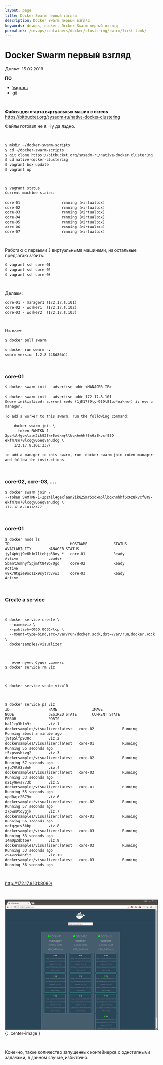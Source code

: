 ```yaml
---
layout: page
title: Docker Swarm первый взгляд
description: Docker Swarm первый взгляд
keywords: devops, docker, Docker Swarm первый взгляд
permalink: /devops/containers/docker/clustering/swarm/first-look/
---
```


# Docker Swarm первый взгляд

Делаю: 15.02.2018

**ПО**

-   <a href="/devops/linux/virtual/vagrant/">Vagrant</a>
-   <a href="/dev/git/">git</a>

<br/>

**Файлы для старта виртуальных машин с coreos**  
https://bitbucket.org/sysadm-ru/native-docker-clustering

Файлы готовил не я. Ну да ладно.

<br/>

    $ mkdir ~/docker-swarm-scripts
    $ cd ~/docker-swarm-scripts
    $ git clone https://bitbucket.org/sysadm-ru/native-docker-clustering
    $ cd native-docker-clustering
    $ vagrant box update
    $ vagrant up

<br/>

    $ vagrant status
    Current machine states:

    core-01                   running (virtualbox)
    core-02                   running (virtualbox)
    core-03                   running (virtualbox)
    core-04                   running (virtualbox)
    core-05                   running (virtualbox)
    core-06                   running (virtualbox)
    core-07                   running (virtualbox)

<br/>

Работаю с первыми 3 виртуальными машинами, на остальные предлагаю забить.

    $ vagrant ssh core-01
    $ vagrant ssh core-02
    $ vagrant ssh core-03

<br/>

Делаем:

    core-01 - manager1 (172.17.8.101)
    core-02 - worker1  (172.17.8.102)
    core-03 - worker2  (172.17.8.103)

<br/>

На всех:

    $ docker pull swarm

    $ docker run swarm -v
    swarm version 1.2.8 (48d86b1)

<br/>

### core-01

    $ docker swarm init --advertise-addr <MANAGER-IP>

    $ docker swarm init --advertise-addr 172.17.8.101
    Swarm initialized: current node (1j517f9tyh969t51ap4uzknc4) is now a manager.

    To add a worker to this swarm, run the following command:

        docker swarm join \
        --token SWMTKN-1-2pz4il4gexlaan2ik825mr5xdxmpllbqxhmhhf6x6z8kvcf889-ekfm7so78lcqgy06eqvanudcg \
        172.17.8.101:2377

    To add a manager to this swarm, run 'docker swarm join-token manager' and follow the instructions.

<br/>

### core-02, core-03, ....

    $ docker swarm join \
    --token SWMTKN-1-2pz4il4gexlaan2ik825mr5xdxmpllbqxhmhhf6x6z8kvcf889-ekfm7so78lcqgy06eqvanudcg \
    172.17.8.101:2377

<br/>

### core-01

    $ docker node ls
    ID                            HOSTNAME            STATUS              AVAILABILITY        MANAGER STATUS
    jy14pbjj9e6hfm7ltebjg68oy *   core-01             Ready               Active              Leader
    5bant3omhyf5pjmft849b70gd     core-02             Ready               Active
    v9k79tqie9oos1x9sytr3vvw3     core-03             Ready               Active

<br/>

### Create a service

<br/>

    $ docker service create \
      --name=viz \
      --publish=8080:8080/tcp \
      --mount=type=bind,src=/var/run/docker.sock,dst=/var/run/docker.sock \
      dockersamples/visualizer

<br/>

    -- если нужно будет удалить
    $ docker service rm viz

<br/>

    $ docker service scale viz=10

<br/>

    $ docker service ps viz
    ID                  NAME                IMAGE                             NODE                DESIRED STATE       CURRENT STATE                ERROR               PORTS
    ba11rp3bfn9t        viz.1               dockersamples/visualizer:latest   core-02             Running             Running about a minute ago
    j9tp5lfp930c        viz.2               dockersamples/visualizer:latest   core-01             Running             Running 55 seconds ago
    t5zpsoshkvg2        viz.3               dockersamples/visualizer:latest   core-02             Running             Running 57 seconds ago
    nju79l93cdxh        viz.4               dockersamples/visualizer:latest   core-03             Running             Running 33 seconds ago
    n21y9evs773b        viz.5               dockersamples/visualizer:latest   core-01             Running             Running 55 seconds ago
    upd0ajc2679m        viz.6               dockersamples/visualizer:latest   core-02             Running             Running 57 seconds ago
    z7pwn0toygjk        viz.7               dockersamples/visualizer:latest   core-01             Running             Running 56 seconds ago
    mcfqzprv3kbp        viz.8               dockersamples/visualizer:latest   core-03             Running             Running 33 seconds ago
    14m0p2dbt6e7        viz.9               dockersamples/visualizer:latest   core-03             Running             Running 33 seconds ago
    e94x2rbahfit        viz.10              dockersamples/visualizer:latest   core-03             Running             Running 36 seconds ago

<br/>

http://172.17.8.101:8080/

<br/>

![Визуализация Docker Swarm](/img/devops/containers//docker/clustering/swarm/swarm-visualizer.png 'Визуализация Docker Swarm'){: .center-image }

<br/>

Конечно, такое количество запущенных контейнеров с однотипными задачами, в данном случае, избыточно.
